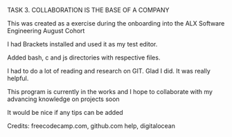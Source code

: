 TASK 3. COLLABORATION IS THE BASE OF A COMPANY

This was created as a exercise during the onboarding into the ALX Software Engineering August Cohort

I had Brackets installed and used it as my test editor.

Added bash, c and js directories with respective files.

I had to do a lot of reading and research on GIT. Glad I did. It was really helpful. 

This program is currently in the works and I hope to collaborate with my advancing knowledge on projects soon

It would be nice if any tips can be added

Credits: freecodecamp.com, github.com help, digitalocean